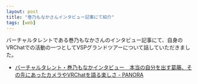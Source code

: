 ```yaml
---
layout: post
title: "巻乃もなかさんインタビュー記事にて紹介"
tags: [web]
---
```


バーチャルタレントである巻乃もなかさんのインタビュー記事にて、自身のVRChatでの活動の一つとしてVSPグランドツアーについて話していただきました。

* [バーチャルタレント・巻乃もなかインタビュー　本当の自分を出す葛藤、その先にあったカメラやVRChatを語る楽しさ - PANORA](https://panora.tokyo/archives/8573)